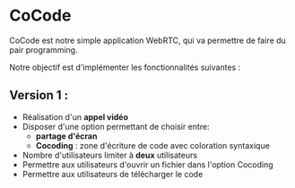# CoCode
CoCode est notre simple application WebRTC, qui va permettre de faire du pair programming.

Notre objectif est d'implémenter les fonctionnalités suivantes :

## Version 1 :
- Réalisation d'un **appel vidéo**
- Disposer d'une option permettant de choisir entre:
  + **partage d'écran**
  + **Cocoding** : zone d'écriture de code avec coloration syntaxique
- Nombre d'utilisateurs limiter à **deux** utilisateurs
- Permettre aux utilisateurs d'ouvrir un fichier dans l'option Cocoding
- Permettre aux utilisateurs de télécharger le code
